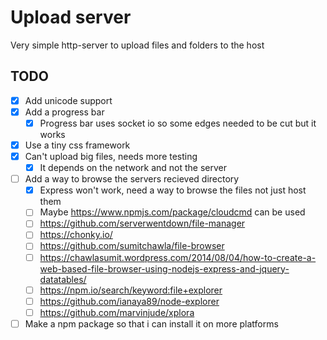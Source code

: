# Upload server

Very simple http-server to upload files and folders to the host

## TODO

- [x] Add unicode support
- [x] Add a progress bar
  - [x] Progress bar uses socket io so some edges needed to be cut but it works
- [x] Use a tiny css framework
- [x] Can't upload big files, needs more testing
  - [x] It depends on the network and not the server
- [ ] Add a way to browse the servers recieved directory
  - [x] Express won't work, need a way to browse the files not just host them
  - [ ] Maybe <https://www.npmjs.com/package/cloudcmd> can be used
  - [ ] <https://github.com/serverwentdown/file-manager>
  - [ ] <https://chonky.io/>
  - [ ] <https://github.com/sumitchawla/file-browser>
  - [ ] <https://chawlasumit.wordpress.com/2014/08/04/how-to-create-a-web-based-file-browser-using-nodejs-express-and-jquery-datatables/>
  - [ ] <https://npm.io/search/keyword:file+explorer>
  - [ ] <https://github.com/ianaya89/node-explorer>
  - [ ] <https://github.com/marvinjude/xplora>

- [ ] Make a npm package so that i can install it on more platforms
